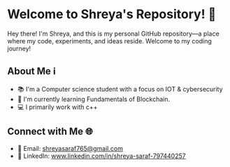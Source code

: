 # Welcome to Shreya's Repository! 👋

Hey there! I'm Shreya, and this is my personal GitHub repository—a place where my code, experiments, and ideas reside. Welcome to my coding journey!

## About Me ℹ️

- 📚 I'm a Computer science student with a focus on IOT & cybersecurity
- 🌟 I'm currently learning Fundamentals of Blockchain.
- 💻 I primarily work with c++

## Connect with Me 🌐

- 📧 Email: shreyasaraf765@gmail.com
- 💼 LinkedIn: www.linkedin.com/in/shreya-saraf-797440257


